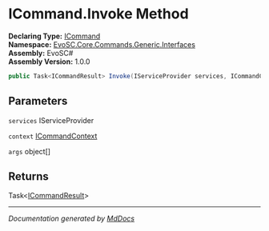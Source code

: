 ﻿<!--  
  <auto-generated>   
    The contents of this file were generated by a tool.  
    Changes to this file may be list if the file is regenerated  
  </auto-generated>   
-->

# ICommand.Invoke Method

**Declaring Type:** [ICommand](../index.md)  
**Namespace:** [EvoSC.Core.Commands.Generic.Interfaces](../../index.md)  
**Assembly:** EvoSC\#  
**Assembly Version:** 1.0.0

```csharp
public Task<ICommandResult> Invoke(IServiceProvider services, ICommandContext context, params object[] args);
```

## Parameters

`services`  IServiceProvider

`context`  [ICommandContext](../../ICommandContext/index.md)

`args`  object\[\]

## Returns

Task\<[ICommandResult](../../ICommandResult/index.md)\>

___

*Documentation generated by [MdDocs](https://github.com/ap0llo/mddocs)*
